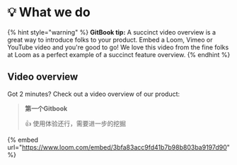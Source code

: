 # 💡 What we do



{% hint style="warning" %}
**GitBook tip:** A succinct video overview is a great way to introduce folks to your product. Embed a Loom, Vimeo or YouTube video and you're good to go! We love this video from the fine folks at Loom as a perfect example of a succinct feature overview.
{% endhint %}

## Video overview

Got 2 minutes? Check out a video overview of our product:

> **第一个Gitbook**&#x20;
>
> :thumbsup: 使用体验还行，需要进一步的挖掘



{% embed url="https://www.loom.com/embed/3bfa83acc9fd41b7b98b803ba9197d90" %}
